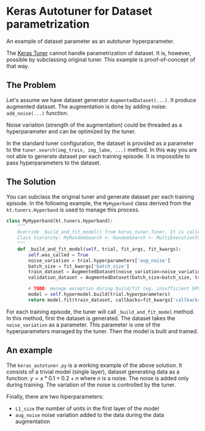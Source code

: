 # Keras Autotuner for Dataset parametrization
An example of dataset parameter as an autotuner hyperparameter.

The [Keras Tuner](https://www.tensorflow.org/tutorials/keras/keras_tuner) cannot handle parametrization of dataset. 
It is, however, possible by subclassing original tuner. This example is proof-of-concept of that way.

## The Problem
Let's assume we have dataset generator `AugmentedDataset(...)`. It produce augmented dataset. 
The augmentation is done by adding noise: `add_noise(...)` function.

Noise variation (strength of the augmentation) could be threaded as a hyperparameter and can be optimized by the tuner.

In the standard tuner configuration, the dataset is provided as a parameter to the `tuner.search(img_train, img_labe, ...)` method.
In this way you are not able to generate dataset per each training episode. It is impossible to pass hyperparameters to the dataset.

## The Solution
You can subclass the original tuner and generate dataset per each training episode. 
In the following example, the `MyHyperband` class derived from the `kt.tuners.Hyperband` is used to manage this process.

```python
class MyHyperband(kt.tuners.Hyperband):
    """
    Override _build_and_fit_model() from keras_tuner.Tuner. It is called in MultiExecutionTunerr
    Class hierarchy: MyRandomSearch <- RandomSearch <- MultiExecutionTuner <- Tuner
    """
    def _build_and_fit_model(self, trial, fit_args, fit_kwargs):
        self.was_called = True
        noise_variation = trial.hyperparameters['aug_noise']
        batch_size = fit_kwargs['batch_size']
        train_dataset = AugmentedDataset(noise_variation=noise_variation, batch_size=batch_size, trainable=True)
        validation_dataset = AugmentedDataset(batch_size=batch_size, trainable=False)

        # TODO: menage exception during build/fit (eg. insufficient GPU RAM)
        model = self.hypermodel.build(trial.hyperparameters)
        return model.fit(train_dataset, callbacks=fit_kwargs['callbacks'], validation_data=validation_dataset)
```

For each training episode, the tuner will call `_build_and_fit_model` method. 
In this method, first the dataset is generated. The dataset takes the `noise_variation` as a parameter.
This parameter is one of the hyperparameters managed by the tuner. Then the model is built and trained.

## An example
The `keras_autotuner.py` is a working example of the above solution. It consists of a trivial model (single layer), 
dataset generating data as a function: $y=x*0.1+0.2+n$ where $n$ is a noise. The noise is added only during training.
The variation of the noise is controlled by the tuner.

Finally, there are two hiperparameters: 
- `L1_size` the number of units in the first layer of the model
- `aug_noise` noise variation added to the data during the data augmentation

